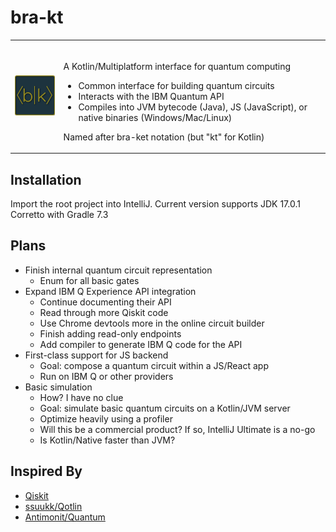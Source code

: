 <h1>bra-kt</h1>

<table style="border-style: hidden!important;">
<tr>
<td>
<img src="resources/icon-mustard-outline.png" width=160 />
</td>
<td>
<img width="780" height="1">

A Kotlin/Multiplatform interface for quantum computing

- Common interface for building quantum circuits
- Interacts with the IBM Quantum API
- Compiles into JVM bytecode (Java), JS (JavaScript), or native binaries (Windows/Mac/Linux)

Named after bra-ket notation (but "kt" for Kotlin)
</td>
</tr>
</table>

## Installation

Import the root project into IntelliJ. Current version supports JDK 17.0.1 Corretto with Gradle 7.3

## Plans

- Finish internal quantum circuit representation
    - Enum for all basic gates
- Expand IBM Q Experience API integration
    - Continue documenting their API
    - Read through more Qiskit code 
    - Use Chrome devtools more in the online circuit builder
    - Finish adding read-only endpoints
    - Add compiler to generate IBM Q code for the API
- First-class support for JS backend
    - Goal: compose a quantum circuit within a JS/React app
    - Run on IBM Q or other providers
- Basic simulation
    - How? I have no clue
    - Goal: simulate basic quantum circuits on a Kotlin/JVM server
    - Optimize heavily using a profiler
    - Will this be a commercial product? If so, IntelliJ Ultimate is a no-go
    - Is Kotlin/Native faster than JVM?

## Inspired By

- [Qiskit](https://github.com/Qiskit)
- [ssuukk/Qotlin](https://github.com/ssuukk/Qotlin)
- [Antimonit/Quantum](https://github.com/Antimonit/Quantum)
